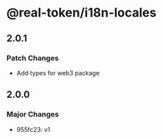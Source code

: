# @real-token/i18n-locales

## 2.0.1

### Patch Changes

- Add types for web3 package

## 2.0.0

### Major Changes

- 955fc23: v1
